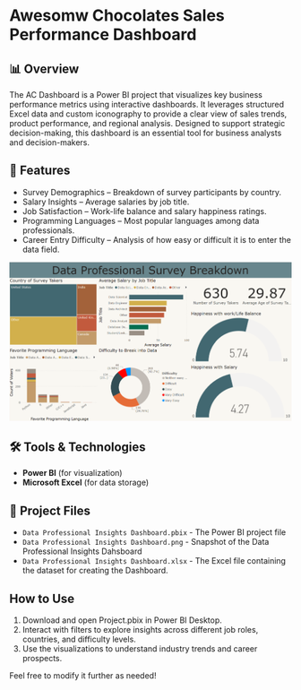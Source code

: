# Awesomw Chocolates Sales Performance Dashboard

## 📊 Overview  
The AC Dashboard is a Power BI project that visualizes key business performance metrics using interactive dashboards. 
It leverages structured Excel data and custom iconography to provide a clear view of sales trends, product performance, and regional analysis. 
Designed to support strategic decision-making, this dashboard is an essential tool for business analysts and decision-makers.

## 🔗 Features  
- Survey Demographics – Breakdown of survey participants by country.
- Salary Insights – Average salaries by job title.
- Job Satisfaction – Work-life balance and salary happiness ratings.
- Programming Languages – Most popular languages among data professionals.
- Career Entry Difficulty – Analysis of how easy or difficult it is to enter the data field.

![screenshot](https://github.com/sumanthsadala/Data-Professional-Insights-Dashboard/blob/efd3f08153e74434d92682160b5d59b693c62cd8/Data%20Professional%20Insights%20Dashboard.png)


## 🛠️ Tools & Technologies  
- **Power BI** (for visualization)  
- **Microsoft Excel** (for data storage) 

## 📂 Project Files  
- `Data Professional Insights Dashboard.pbix` - The Power BI project file  
- `Data Professional Insights Dashboard.png` - Snapshot of the Data Professional Insights Dahsboard
- `Data Professional Insights Dashboard.xlsx` - The Excel file containing the dataset for creating the Dashboard.

## How to Use
1. Download and open Project.pbix in Power BI Desktop.
2. Interact with filters to explore insights across different job roles, countries, and difficulty levels.
3. Use the visualizations to understand industry trends and career prospects.

Feel free to modify it further as needed!
